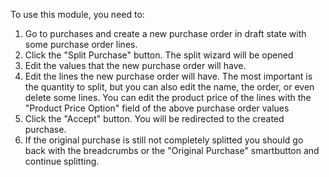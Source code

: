 To use this module, you need to:

1. Go to purchases and create a new purchase order in draft state with some purchase order lines.
2. Click the "Split Purchase" button. The split wizard will be opened
3. Edit the values that the new purchase order will have.
4. Edit the lines the new purchase order will have. The most important is the quantity to split, but you can also edit the name, the order, or even delete some lines. You can edit the product price of the lines with the "Product Price Option" field of the above purchase order values
5. Click the "Accept" button. You will be redirected to the created purchase.
6. If the original purchase is still not completely splitted you should go back with the breadcrumbs or the "Original Purchase" smartbutton and continue splitting.
